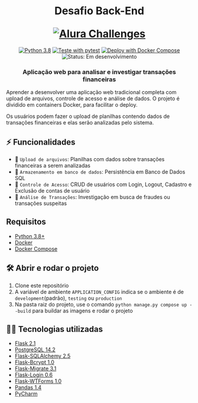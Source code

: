 <h1 align="center">
	<p align="center">Desafio Back-End</p>
	<a href="https://www.alura.com.br/challenges/back-end-3"><img src="https://www.alura.com.br/assets/img/challenges/back-end/challenges-logo-2.svg" alt="Alura Challenges"></a>
</h1>
<div align="center" id="badges">
	<a href="https://docs.python.org/3.8/"><img src="https://img.shields.io/badge/Python-3.8-brightgreen" alt="Python 3.8"></a>
	<a href="https://docs.pytest.org/en/7.1.x/"><img src="https://img.shields.io/badge/tested%20with-pytest-blue" alt="Teste with pytest"></a>
	<a href="https://docs.docker.com/compose/"><img src="https://img.shields.io/badge/Deploy%20with-Docker%20Compose-blue" alt="Deploy with Docker Compose"></a>
	<img src="https://img.shields.io/badge/Status-Em%20desenvolvimento-yellow" alt="Status: Em desenvolvimento">
</div>
<h3>
	<p align="center">Aplicação web para analisar e investigar transações financeiras</p>
</h3>

Aprender a desenvolver uma aplicação web tradicional completa com upload de arquivos, controle de acesso e análise de dados. O projeto é dividido em containers Docker, para facilitar o deploy.

Os usuários podem fazer o upload de planilhas contendo dados de transações financeiras e elas serão analizadas pelo sistema.

## :zap: Funcionalidades

 - :page_with_curl: `Upload de arquivos`: Planilhas com dados sobre transações financeiras a serem analizadas
 - :floppy_disk: `Armazenamento em banco de dados`: Persistência em Banco de Dados SQL
 - :closed_lock_with_key: `Controle de Acesso`: CRUD de usuários com Login, Logout, Cadastro e Exclusão de contas de usuário
 - :microscope: `Análise de Transações`: Investigação em busca de fraudes ou transações suspeitas

## Requisitos

 - [Python 3.8+](https://docs.python.org/3.8/)
 - [Docker](https://www.docker.com/)
 - [Docker Compose](https://docs.docker.com/compose/)

## :hammer_and_wrench: Abrir e rodar o projeto

1. Clone este repositório
2. A variável de ambiente `APPLICATION_CONFIG` indica se o ambiente é de `development`(padrão), `testing` ou `production`
3. Na pasta raiz do projeto, use o comando `python manage.py compose up --build` para buildar as imagens e rodar o projeto

## :man_technologist: Tecnologias utilizadas

 - [Flask 2.1](https://flask.palletsprojects.com/en/2.1.x/)
 - [PostgreSQL 14.2](https://www.postgresql.org/)
 - [Flask-SQLAlchemy 2.5](https://flask-sqlalchemy.palletsprojects.com/en/2.x/)
 - [Flask-Bcrypt 1.0](https://flask-bcrypt.readthedocs.io/en/latest/)
 - [Flask-Migrate 3.1](https://flask-migrate.readthedocs.io/en/latest/index.html)
 - [Flask-Login 0.6](https://flask-login.readthedocs.io/en/latest/)
 - [Flask-WTForms 1.0](https://flask-wtf.readthedocs.io/en/1.0.x/)
 - [Pandas 1.4](https://pandas.pydata.org/)
 - [PyCharm](https://www.jetbrains.com/pycharm/0)
